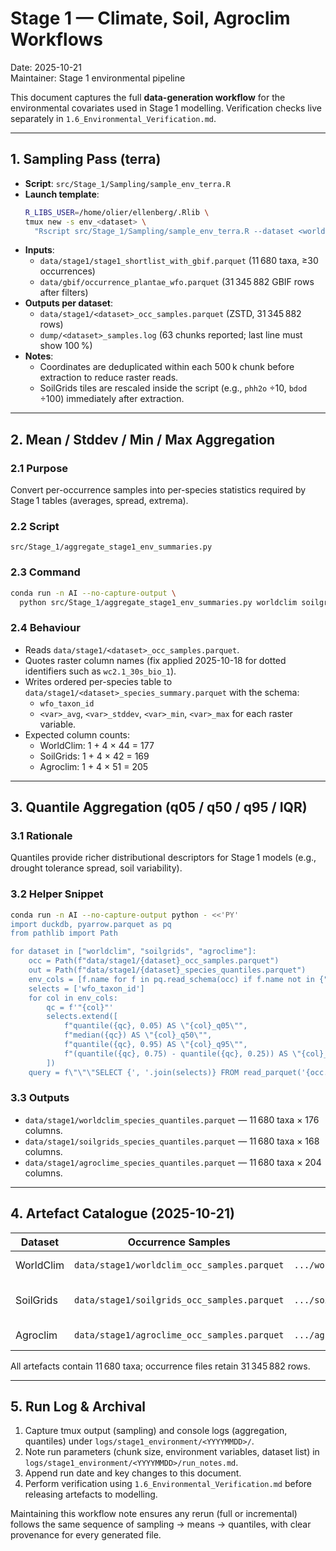 # Stage 1 — Climate, Soil, Agroclim Workflows

Date: 2025-10-21  
Maintainer: Stage 1 environmental pipeline

This document captures the full **data-generation workflow** for the environmental covariates used in Stage 1 modelling. Verification checks live separately in `1.6_Environmental_Verification.md`.

---

## 1. Sampling Pass (terra)

- **Script**: `src/Stage_1/Sampling/sample_env_terra.R`
- **Launch template**:
  ```bash
  R_LIBS_USER=/home/olier/ellenberg/.Rlib \
  tmux new -s env_<dataset> \
    "Rscript src/Stage_1/Sampling/sample_env_terra.R --dataset <worldclim|soilgrids|agroclim> --chunk-size 500000"
  ```
- **Inputs**:
  - `data/stage1/stage1_shortlist_with_gbif.parquet` (11 680 taxa, ≥30 occurrences)
  - `data/gbif/occurrence_plantae_wfo.parquet` (31 345 882 GBIF rows after filters)
- **Outputs per dataset**:
  - `data/stage1/<dataset>_occ_samples.parquet` (ZSTD, 31 345 882 rows)
  - `dump/<dataset>_samples.log` (63 chunks reported; last line must show 100 %)
- **Notes**:
  - Coordinates are deduplicated within each 500 k chunk before extraction to reduce raster reads.
  - SoilGrids tiles are rescaled inside the script (e.g., `phh2o` ÷10, `bdod` ÷100) immediately after extraction.

---

## 2. Mean / Stddev / Min / Max Aggregation

### 2.1 Purpose
Convert per-occurrence samples into per-species statistics required by Stage 1 tables (averages, spread, extrema).

### 2.2 Script
`src/Stage_1/aggregate_stage1_env_summaries.py`

### 2.3 Command
```bash
conda run -n AI --no-capture-output \
  python src/Stage_1/aggregate_stage1_env_summaries.py worldclim soilgrids agroclime
```

### 2.4 Behaviour
- Reads `data/stage1/<dataset>_occ_samples.parquet`.
- Quotes raster column names (fix applied 2025-10-18 for dotted identifiers such as `wc2.1_30s_bio_1`).
- Writes ordered per-species table to `data/stage1/<dataset>_species_summary.parquet` with the schema:
  - `wfo_taxon_id`
  - `<var>_avg`, `<var>_stddev`, `<var>_min`, `<var>_max` for each raster variable.
- Expected column counts:
  - WorldClim: 1 + 4 × 44 = 177
  - SoilGrids: 1 + 4 × 42 = 169
  - Agroclim: 1 + 4 × 51 = 205

---

## 3. Quantile Aggregation (q05 / q50 / q95 / IQR)

### 3.1 Rationale
Quantiles provide richer distributional descriptors for Stage 1 models (e.g., drought tolerance spread, soil variability).

### 3.2 Helper Snippet
```bash
conda run -n AI --no-capture-output python - <<'PY'
import duckdb, pyarrow.parquet as pq
from pathlib import Path

for dataset in ["worldclim", "soilgrids", "agroclime"]:
    occ = Path(f"data/stage1/{dataset}_occ_samples.parquet")
    out = Path(f"data/stage1/{dataset}_species_quantiles.parquet")
    env_cols = [f.name for f in pq.read_schema(occ) if f.name not in {"wfo_taxon_id","gbifID","lon","lat"}]
    selects = ['wfo_taxon_id']
    for col in env_cols:
        qc = f'"{col}"'
        selects.extend([
            f"quantile({qc}, 0.05) AS \"{col}_q05\"",
            f"median({qc}) AS \"{col}_q50\"",
            f"quantile({qc}, 0.95) AS \"{col}_q95\"",
            f"(quantile({qc}, 0.75) - quantile({qc}, 0.25)) AS \"{col}_iqr\"",
        ])
    query = f\"\"\"SELECT {', '.join(selects)} FROM read_parquet('{occ.as_posix()}') GROUP BY wfo_taxon_id ORDER BY wfo_taxon_id\"\"\"\n    duckdb.sql(f\"COPY ({query}) TO '{out.as_posix()}' (FORMAT PARQUET, COMPRESSION ZSTD)\")\nPY
```

### 3.3 Outputs
- `data/stage1/worldclim_species_quantiles.parquet` — 11 680 taxa × 176 columns.
- `data/stage1/soilgrids_species_quantiles.parquet` — 11 680 taxa × 168 columns.
- `data/stage1/agroclime_species_quantiles.parquet` — 11 680 taxa × 204 columns.

---

## 4. Artefact Catalogue (2025-10-21)

| Dataset   | Occurrence Samples | Means/Stddev | Quantiles | Notes |
|-----------|--------------------|--------------|-----------|-------|
| WorldClim | `data/stage1/worldclim_occ_samples.parquet` | `.../worldclim_species_summary.parquet` | `.../worldclim_species_quantiles.parquet` | 44 rasters (BIO + vapour/solar/elevation) |
| SoilGrids | `data/stage1/soilgrids_occ_samples.parquet` | `.../soilgrids_species_summary.parquet` | `.../soilgrids_species_quantiles.parquet` | 42 rasters (property × depth; values rescaled) |
| Agroclim  | `data/stage1/agroclime_occ_samples.parquet` | `.../agroclime_species_summary.parquet` | `.../agroclime_species_quantiles.parquet` | 51 climatological metrics |

All artefacts contain 11 680 taxa; occurrence files retain 31 345 882 rows.

---

## 5. Run Log & Archival

1. Capture tmux output (sampling) and console logs (aggregation, quantiles) under `logs/stage1_environment/<YYYYMMDD>/`.
2. Note run parameters (chunk size, environment variables, dataset list) in `logs/stage1_environment/<YYYYMMDD>/run_notes.md`.
3. Append run date and key changes to this document.
4. Perform verification using `1.6_Environmental_Verification.md` before releasing artefacts to modelling.

Maintaining this workflow note ensures any rerun (full or incremental) follows the same sequence of sampling → means → quantiles, with clear provenance for every generated file.
